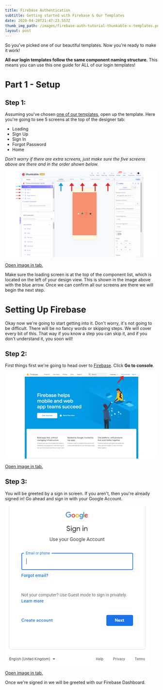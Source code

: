 ```yaml
---
title: Firebase Authentication
subtitle: Getting started with Firebase & Our Templates
date: 2020-04-28T21:47:23.557Z
thumb_img_path: /images/firebase-auth-tutorial-thunkable-x-templates.png
layout: post
---
```



So you've picked one of our beautiful templates. Now you're ready to make it work!

**All our login templates follow the same component naming structure.** This means you can use this one guide for ALL of our login templates!



# Part 1 - Setup

## Step 1:

Assuming you've chosen [one of our templates](/portfolio), open up the template. Here you're going to see 5 screens at the top of the designer tab:

* Loading
* Sign Up
* Sign In
* Forgot Password
* Home

*Don't worry if there are extra screens, just make sure the five screens above are there and in the order shown below.*

![Step 1](/images/step-1.png)

[Open image in tab.](/images/step-1.png)

Make sure the loading screen is at the top of the component list, which is located on the left of your design view. This is shown in the image above with the blue arrow. Once we can confirm all our screens are there we will begin the next step.

# Setting Up Firebase

Okay now we're going to start getting into it. Don't worry, it's not going to be difficult. There will be no fancy words or skipping steps. We will cover every bit of this. That way if you know a step you can skip it, and if you don't understand it, you soon will!

## Step 2:

First things first we're going to head over to [Firebase](https://firebase.google.com). Click **Go to console**.

![Step 2](/images/step-2.png)

[Open image in tab.](/images/step-2.png)



## Step 3:

You will be greeted by a sign in screen. If you aren't, then you're already signed in! Go ahead and sign in with your Google Account.

![Step 3](/images/step-3.png)

[Open image in tab.](/images/step-3.png)

Once we're signed in we will be greeted with our Firebase Dashboard.